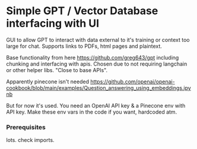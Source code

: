 # Simple GPT / Vector Database interfacing with UI

GUI to allow GPT to interact with data external to it's training or context too large for chat. Supports links to PDFs, html pages and plaintext.

Base functionality from here https://github.com/greg643/gpt including chunking and interfacing with apis. Chosen due to not requiring langchain or other helper libs. "Close to base APIs".

Apparently pinecone isn't needed https://github.com/openai/openai-cookbook/blob/main/examples/Question_answering_using_embeddings.ipynb

But for now it's used. You need an OpenAI API key & a Pinecone env with API key. Make these env vars in the code if you want, hardcoded atm.

### Prerequisites

lots. check imports.


